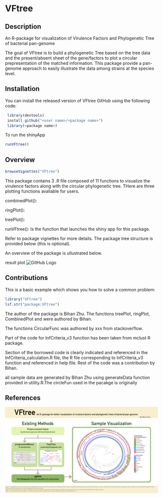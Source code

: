 
# VFtree

<!-- badges: start -->
<!-- badges: end -->

## Description


An R-package for visualization of Virulence Factors and Phylogenetic Tree of bacterial pan-genome

The goal of VFtree is to build a phylogenetic Tree based on the tree data and the present/absent sheet of the gene/factors to plot a circular prepresentation of the matched information. This package provide a pan-genome approach to easily illustrate the data among strains at the species level.


## Installation

You can install the released version of VFtree  GitHub using the following code:

``` r
 library(devtools)
 install github("<user name>/<package name>")
 library(<package name>)

```
To run the shinyApp

``` r
runVFtree()
```

## Overview

``` r
browseVignettes("VFtree")
```

This package contains 3 .R file composed of 11 functions to visualize the virulence factors along with the circular phylogenetic tree. THere are three plotting functions avaliable for users.

combinedPlot():

ringPlot():


treePlot():

runVFtree(): Is the function that launches the shiny app for this package.

Refer to package vignettes for more details. The package tree structure is provided below (this is optional).

An overview of the package is ullustrated below.

result plot
![GitHub Logo](.inst/metadata/image/pitch.png)

## Contributions

This is a basic example which shows you how to solve a common problem:

``` r
library("VFtree")
lsf.str("package:VFtree")
```

The author of the package is Bihan Zhu. The functions treePlot, ringPlot, CombinedPlot and were authored by Bihan. 

The functions CircularFunc was authored by xxx from stackoverflow. 

Part of the code for InfCriteria_v3 function has been taken from mclust R package. 

Section of the borrowed code is clearly indicated and referenced in the InfCriteria_calculation.R file, the R file corresponding to InfCriteria_v3 function and referenced in help file. Rest of the code was a contribution by Bihan. 

all sample data are generated by Bihan Zhu using generateData function provided in utility.R.The circleFun used in the pacakge is originally


## References


![GitHub Logo](./inst/extdata/image/pitch.png)

